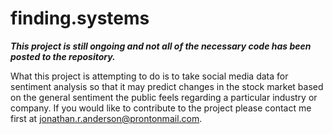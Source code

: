 # finding.systems

***This project is still ongoing and not all of the necessary code has been posted to the repository.***

What this project is attempting to do is to take social media data for sentiment analysis so that it may predict changes in the stock market based on the general sentiment the public feels regarding a particular industry or company. If you would like to contribute to the project please contact me first at jonathan.r.anderson@prontonmail.com.